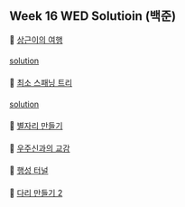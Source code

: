 ## Week 16 WED Solutioin (백준)

👀 [상근이의 여행](https://www.acmicpc.net/problem/9372)
#### 

[solution](https://github.com/BBBOMi/Algorithms-New/blob/master/week50/BOJ9372.java)

#### 

👀 [최소 스패닝 트리](https://www.acmicpc.net/problem/1197)

#### 

[solution](https://github.com/BBBOMi/Algorithms-New/blob/master/week50/BOJ1197.java)

####

👀 [별자리 만들기](https://www.acmicpc.net/problem/4386)

####

👀 [우주신과의 교감](https://www.acmicpc.net/problem/1774)

#### 

👀 [행성 터널](https://www.acmicpc.net/problem/2887)
#### 

👀 [다리 만들기 2](https://www.acmicpc.net/problem/17472)
#### 
